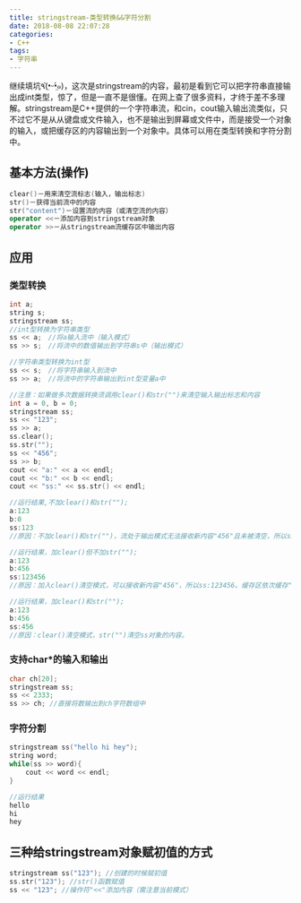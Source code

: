 ```yaml
---
title: stringstream-类型转换&&字符分割
date: 2018-08-08 22:07:28
categories:
- C++
tags:
- 字符串
---
```

继续填坑٩(•̤̀ᵕ•̤́๑)，这次是stringstream的内容，最初是看到它可以把字符串直接输出成int类型，惊了，但是一直不是很懂。在网上查了很多资料，才终于差不多理解。stringstream是C++提供的一个字符串流，和cin，cout输入输出流类似，只不过它不是从从键盘或文件输入，也不是输出到屏幕或文件中，而是接受一个对象的输入，或把缓存区的内容输出到一个对象中。具体可以用在类型转换和字符分割中。
<!-- more -->
## 基本方法(操作)
```C++
clear()－用来清空流标志(输入，输出标志)
str()－获得当前流中的内容
str("content")－设置流的内容（或清空流的内容）
operator <<－添加内容到stringstream对象
operator >>－从stringstream流缓存区中输出内容
```
## 应用
### 类型转换
```C++
int a;
string s;
stringstream ss;
//int型转换为字符串类型
ss << a;　//将a输入流中（输入模式）
ss >> s;　//将流中的数值输出到字符串s中（输出模式）

//字符串类型转换为int型
ss << s;　//将字符串输入到流中
ss >> a;　//将流中的字符串输出到int型变量a中

//注意：如果做多次数据转换须调用clear()和str("")来清空输入输出标志和内容
int a = 0, b = 0;
stringstream ss;
ss << "123";
ss >> a;
ss.clear();
ss.str("");
ss << "456";
ss >> b;
cout << "a:" << a << endl;
cout << "b:" << b << endl;
cout << "ss:" << ss.str() << endl;

//运行结果,不加clear()和str("");
a:123
b:0
ss:123
//原因：不加clear()和str("")，流处于输出模式无法接收新内容"456"且未被清空，所以ss仍为"123"，又由于缓存区的内容已输出到a中，所以b中无内容。

//运行结果，加clear()但不加str("");
a:123
b:456
ss:123456
//原因：加入clear()清空模式，可以接收新内容"456"，所以ss:123456。缓存区依次缓存"123"，"456"并分别输出到a, b，所以a:123, b:456

//运行结果，加clear()和str("");
a:123
b:456
ss:456
//原因：clear()清空模式，str("")清空ss对象的内容。
```
### 支持char*的输入和输出
```C++
char ch[20];
stringstream ss;
ss << 2333;
ss >> ch; //直接将数输出到ch字符数组中
```
### 字符分割
```C++
stringstream ss("hello hi hey");
string word;
while(ss >> word){
    cout << word << endl;
}

//运行结果
hello
hi
hey

```
## 三种给stringstream对象赋初值的方式
```C++
stringstream ss("123"); //创建的时候赋初值
ss.str("123"); //str()函数赋值
ss << "123"; //操作符"<<"添加内容（需注意当前模式）
```